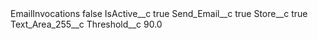 <?xml version="1.0" encoding="UTF-8"?>
<CustomMetadata xmlns="http://soap.sforce.com/2006/04/metadata" xmlns:xsi="http://www.w3.org/2001/XMLSchema-instance" xmlns:xsd="http://www.w3.org/2001/XMLSchema">
    <label>EmailInvocations</label>
    <protected>false</protected>
    <values>
        <field>IsActive__c</field>
        <value xsi:type="xsd:boolean">true</value>
    </values>
    <values>
        <field>Send_Email__c</field>
        <value xsi:type="xsd:boolean">true</value>
    </values>
    <values>
        <field>Store__c</field>
        <value xsi:type="xsd:boolean">true</value>
    </values>
    <values>
        <field>Text_Area_255__c</field>
        <value xsi:nil="true"/>
    </values>
    <values>
        <field>Threshold__c</field>
        <value xsi:type="xsd:double">90.0</value>
    </values>
</CustomMetadata>
